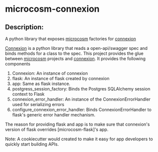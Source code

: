 # microcosm-connexion

## Description:
A python library that exposes [microcosm] factories for [connexion]

[Connexion][connexion] is a python library that reads a open-api/swagger spec and binds methods for a class to the spec.
This project provides the glue between [microcosm] projects and [connexion]. It provides the following components

1. Connexion: An instance of connexion
2. flask: An instance of flask created by connexion
3. app: Same as flask instance.
4. postgress_session_factory: Binds the Postgres SQLAlchemy session context to Flask
5. connexion_error_handler: An instance of the ConnexionErrorHandler used for serializing errors
6. configure_connexion_error_handler: Binds ConnexionErrorHandler to flask's generic error handler mechanism.

The reason for providing flask and app is to make sure that connexion's version of flask overrides [microcosm-flask]'s
app.

Note: A cookiecutter would created to make it easy for app developers to quickly start building APIs.

[connexion]: https://github.com/zalando/connexion
[microcosm]: https://github.com/globality-corp/microcosm
[microcsom-flask]: https://github.com/globality-corp/microcosm-flask
[microcsom-postgres]: https://github.com/globality-corp/microcosm-postgres

